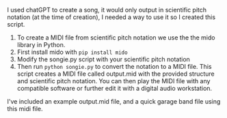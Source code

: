 I used chatGPT to create a song, it would only output in scientific pitch notation (at the time of creation), I needed a way to use it so I created this script.

1. To create a MIDI file from scientific pitch notation we use the the mido library in Python.
2. First install mido with `pip install mido`
3. Modify the songie.py script with your scientific pitch notation
4. Then run `python songie.py` to convert the notation to a MIDI file. This script creates a MIDI file called output.mid with the provided structure and scientific pitch notation. You can then play the MIDI file with any compatible software or further edit it with a digital audio workstation.

I've included an example output.mid file, and a quick garage band file using this midi file.
